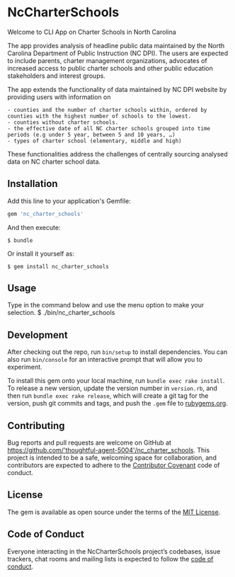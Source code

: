 # NcCharterSchools

Welcome to CLI App on Charter Schools in North Carolina 

The app provides analysis of headline public data maintained by the North Carolina Department of Public Instruction (NC DPI). The users are expected to include parents, charter management organizations, advocates of increased access to public charter schools and other public education stakeholders and interest groups.

The app extends the functionality of data maintained by NC DPI website by providing users with information on

    - counties and the number of charter schools within, ordered by counties with the highest number of schools to the lowest.
    - counties without charter schools.
    - the effective date of all NC charter schools grouped into time periods (e.g under 5 year, between 5 and 10 years, …)
    - types of charter school (elementary, middle and high)

These functionalities address the challenges of centrally sourcing analysed data on NC charter school data.

## Installation

Add this line to your application's Gemfile:

```ruby
gem 'nc_charter_schools'
```

And then execute:

    $ bundle

Or install it yourself as:

    $ gem install nc_charter_schools

## Usage

Type in the command below and use the menu option to make your selection.
$ ./bin/nc_charter_schools

## Development

After checking out the repo, run `bin/setup` to install dependencies. You can also run `bin/console` for an interactive prompt that will allow you to experiment.

To install this gem onto your local machine, run `bundle exec rake install`. To release a new version, update the version number in `version.rb`, and then run `bundle exec rake release`, which will create a git tag for the version, push git commits and tags, and push the `.gem` file to [rubygems.org](https://rubygems.org).

## Contributing

Bug reports and pull requests are welcome on GitHub at https://github.com/'thoughtful-agent-5004'/nc_charter_schools. This project is intended to be a safe, welcoming space for collaboration, and contributors are expected to adhere to the [Contributor Covenant](http://contributor-covenant.org) code of conduct.

## License

The gem is available as open source under the terms of the [MIT License](https://opensource.org/licenses/MIT).

## Code of Conduct

Everyone interacting in the NcCharterSchools project’s codebases, issue trackers, chat rooms and mailing lists is expected to follow the [code of conduct](https://github.com/'thoughtful-agent-5004'/nc_charter_schools/blob/master/CODE_OF_CONDUCT.md).
